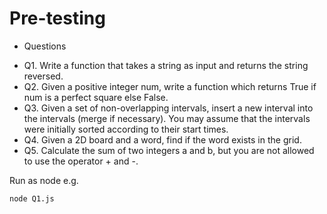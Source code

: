 # Pre-testing

* Questions
 - Q1. Write a function that takes a string as input and returns the string reversed.
 - Q2. Given a positive integer num, write a function which returns True if num is a perfect square else False.
 - Q3. Given a set of non-overlapping intervals, insert a new interval into the intervals (merge if necessary). 
You may assume that the intervals were initially sorted according to their start times. 
 - Q4. Given a 2D board and a word, find if the word exists in the grid. 
 - Q5. Calculate the sum of two integers a and b, but you are not allowed to use the operator + and -. 

Run as node
 e.g.
 ```
 node Q1.js
 ```